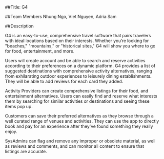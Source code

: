 ##Title: G4

##Team Members
Nhung Ngo, Viet Nguyen, Adria Sam

##Description

G4 is an easy-to-use, comprehensive travel software that pairs travelers with ideal locations based on their interests. Whether you're looking for "beaches," "mountains," or "historical sites," 
G4 will show you where to go for food, entertainment, and more.

Users will  create account and be able to search and reserve activities according to their preferences on a dynamic platform. G4 provides a list of suggested destinations 
with comprehensive activity alternatives, ranging from exhilarating outdoor experiences to leisurely dining establishments. They will be able to add reviews for each card they added.

Activity Providers can create comprehensive listings for their food, and entertainment alternatives. Users can easily find and reserve what interests them by searching 
for similar activities or destinations and seeing these items pop up.

Customers can save their preferred alternatives as they browse through a well curated range of venues and activities. They can use the app to directly book 
and pay for an experience after they've found something they really enjoy.

SysAdmins can flag and remove any improper or obsolete material, as well as reviews and comments, and can monitor all content to ensure that listings are accurate.
